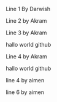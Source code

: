Line 1 By Darwish

Line 2 by Akram

Line 3 by Akram


hallo world github 

Line 4  by Akram

hallo world github

line 4 by aimen

line 6 by aimen


